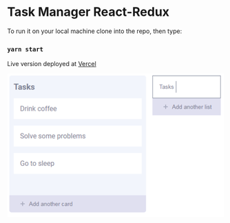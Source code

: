 # Task Manager React-Redux

To run it on your local machine clone into the repo, then type: 

### `yarn start`
    
Live version deployed at [Vercel](https://calculator-react.now.sh/)
    

![alt task-manager](task-manager.png)